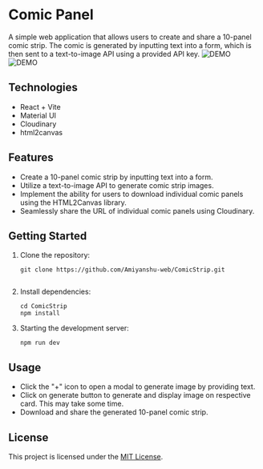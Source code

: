 # Comic Panel

A simple web application that allows users to create and share a 10-panel comic strip. The comic is generated by inputting text into a form, which is then sent to a text-to-image API using a provided API key.
![DEMO](https://res.cloudinary.com/dbvg8hyac/image/upload/v1700682077/Dashtoon/uu5w34acurl32t7mo7jy.png)
![DEMO](https://res.cloudinary.com/dbvg8hyac/image/upload/v1700682076/Dashtoon/rwuizwhaboefenks5upg.png)
## Technologies
- React + Vite
- Material UI
- Cloudinary
- html2canvas
## Features

- Create a 10-panel comic strip by inputting text into a form.
- Utilize a text-to-image API to generate comic strip images.
- Implement the ability for users to download individual comic panels using the HTML2Canvas library.
- Seamlessly share the URL of individual comic panels using Cloudinary.

## Getting Started

1. Clone the repository:
   ```shell
   git clone https://github.com/Amiyanshu-web/ComicStrip.git
 
2. Install dependencies:
    ```shell
    cd ComicStrip
    npm install
3. Starting the development server:
    ```shell
    npm run dev
## Usage
- Click the "+" icon to open a modal to generate image by providing text.
- Click on generate button to generate and display image on respective card. This may take some time.  
- Download and share the generated 10-panel comic strip.
## License

This project is licensed under the [MIT License](https://opensource.org/license/mit/).